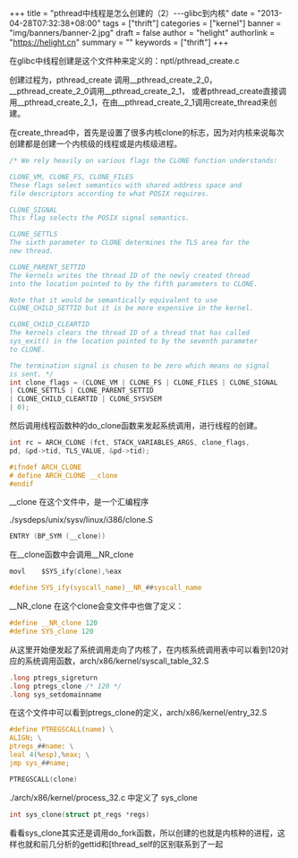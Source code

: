 +++
title = "pthread中线程是怎么创建的（2）---glibc到内核"
date = "2013-04-28T07:32:38+08:00"
tags = ["thrift"]
categories = ["kernel"]
banner = "img/banners/banner-2.jpg"
draft = false
author = "helight"
authorlink = "https://helight.cn"
summary = ""
keywords = ["thrift"]
+++

在glibc中线程创建是这个文件种来定义的：nptl/pthread_create.c

创建过程为，pthread_create 调用__pthread_create_2_0， __pthread_create_2_0调用__pthread_create_2_1， 或者pthread_create直接调用__pthread_create_2_1，在由__pthread_create_2_1调用create_thread来创建。

在create_thread中，首先是设置了很多内核clone的标志，因为对内核来说每次创建都是创建一个内核级的线程或是内核级进程。
<!--more-->
```c
/* We rely heavily on various flags the CLONE function understands:

CLONE_VM, CLONE_FS, CLONE_FILES
These flags select semantics with shared address space and
file descriptors according to what POSIX requires.

CLONE_SIGNAL
This flag selects the POSIX signal semantics.

CLONE_SETTLS
The sixth parameter to CLONE determines the TLS area for the
new thread.

CLONE_PARENT_SETTID
The kernels writes the thread ID of the newly created thread
into the location pointed to by the fifth parameters to CLONE.

Note that it would be semantically equivalent to use
CLONE_CHILD_SETTID but it is be more expensive in the kernel.

CLONE_CHILD_CLEARTID
The kernels clears the thread ID of a thread that has called
sys_exit() in the location pointed to by the seventh parameter
to CLONE.

The termination signal is chosen to be zero which means no signal
is sent. */
int clone_flags = (CLONE_VM | CLONE_FS | CLONE_FILES | CLONE_SIGNAL
| CLONE_SETTLS | CLONE_PARENT_SETTID
| CLONE_CHILD_CLEARTID | CLONE_SYSVSEM
| 0);
```
然后调用线程函数种的do_clone函数来发起系统调用，进行线程的创建。

```c
int rc = ARCH_CLONE (fct, STACK_VARIABLES_ARGS, clone_flags,
pd, &pd->tid, TLS_VALUE, &pd->tid);

#ifndef ARCH_CLONE
# define ARCH_CLONE __clone
#endif
```

__clone 在这个文件中，是一个汇编程序

./sysdeps/unix/sysv/linux/i386/clone.S

```c
ENTRY (BP_SYM (__clone))
```

在__clone函数中会调用__NR_clone

```c
movl    $SYS_ify(clone),%eax

#define SYS_ify(syscall_name)__NR_##syscall_name
```

__NR_clone 在这个clone会变文件中也做了定义：

```c
#define __NR_clone 120
#define SYS_clone 120
```

从这里开始便发起了系统调用走向了内核了，在内核系统调用表中可以看到120对应的系统调用函数，arch/x86/kernel/syscall_table_32.S

```c
.long ptregs_sigreturn
.long ptregs_clone /* 120 */
.long sys_setdomainname
```

在这个文件中可以看到ptregs_clone的定义，arch/x86/kernel/entry_32.S

```c
#define PTREGSCALL(name) \
ALIGN; \
ptregs_##name: \
leal 4(%esp),%eax; \
jmp sys_##name;

PTREGSCALL(clone)
```

./arch/x86/kernel/process_32.c 中定义了 sys_clone

```c
int sys_clone(struct pt_regs *regs)
```

看看sys_clone其实还是调用do_fork函数，所以创建的也就是内核种的进程，这样也就和前几分析的gettid和[thread_self的区别联系到了一起